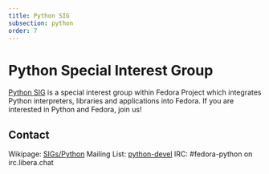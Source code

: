 ```yaml
---
title: Python SIG
subsection: python
order: 7
---
```


# Python Special Interest Group

[Python SIG](https://fedoraproject.org/wiki/SIGs/Python) is a special interest group within Fedora Project which integrates
Python interpreters, libraries and applications into Fedora. If you are interested
in Python and Fedora, join us!

## Contact
Wikipage: [SIGs/Python](https://fedoraproject.org/wiki/SIGs/Python)
Mailing List: [python-devel](https://lists.fedoraproject.org/archives/list/python-devel@lists.fedoraproject.org/)
IRC: #fedora-python on irc.libera.chat
